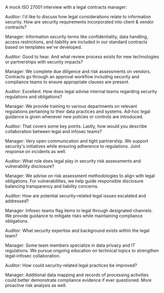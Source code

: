 A mock ISO 27001 interview with a legal contracts manager:

Auditor: I'd like to discuss how legal considerations relate to information security. How are security requirements incorporated into client & vendor contracts?

Manager: Information security terms like confidentiality, data handling, access restrictions, and liability are included in our standard contracts based on templates we've developed.

Auditor: Good to hear. And what review process exists for new technologies or partnerships with security impacts?

Manager: We complete due diligence and risk assessments on vendors. Contracts go through an approval workflow including security and compliance teams to ensure appropriate clauses are present.

Auditor: Excellent. How does legal advise internal teams regarding security regulations and obligations?

Manager: We provide training to various departments on relevant regulations pertaining to their data practices and systems. Ad-hoc legal guidance is given whenever new policies or controls are introduced.

Auditor: That covers some key points. Lastly, how would you describe collaboration between legal and infosec teams?

Manager: Very open communication and tight partnership. We support security's initiatives while ensuring adherence to regulations. Joint response on incidents as well.

Auditor: What role does legal play in security risk assessments and vulnerability disclosure?

Manager: We advise on risk assessment methodologies to align with legal obligations. For vulnerabilities, we help guide responsible disclosure balancing transparency and liability concerns.

Auditor: How are potential security-related legal issues escalated and addressed?

Manager: Infosec teams flag items to legal through designated channels. We provide guidance to mitigate risks while maintaining compliance obligations.

Auditor: What security expertise and background exists within the legal team?

Manager: Some team members specialize in data privacy and IT regulations. We pursue ongoing education on technical topics to strengthen legal-infosec collaboration.

Auditor: How could security-related legal practices be improved?

Manager: Additional data mapping and records of processing activities could better demonstrate compliance evidence if ever questioned. More proactive risk analysis as well.